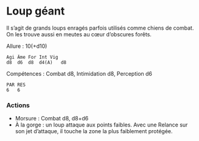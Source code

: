 # Loup géant
Il s’agit de grands loups enragés parfois utilisés comme chiens de combat. On les trouve aussi en meutes au cœur d’obscures forêts.

Allure : 10(+d10)
```
Agi	Âme	For	Int	Vig
d8	d6	d8	d4(A)	d8
```
Compétences : Combat d8, Intimidation d8, Perception d6
```
PAR	RES
6	6
```

### Actions
- Morsure : Combat d8, d8+d6
- À la gorge : un loup attaque aux points faibles. Avec une Relance sur son jet d’attaque, il touche la zone la plus faiblement protégée.
